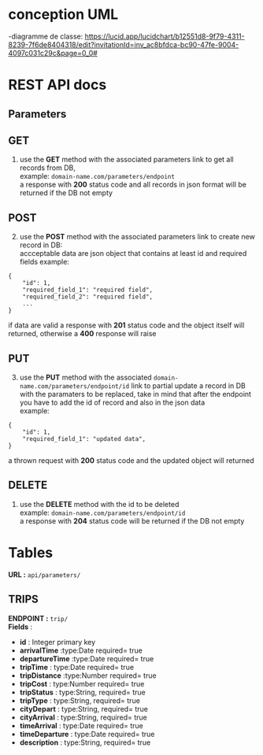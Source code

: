 
# conception UML 
 -diagramme de classe: https://lucid.app/lucidchart/b12551d8-9f79-4311-8239-7f6de8404318/edit?invitationId=inv_ac8bfdca-bc90-47fe-9004-4097c031c29c&page=0_0#

 # REST API docs

## Parameters

## GET
1. use the **GET** method with the associated parameters link to get all records from DB,   
example: `domain-name.com/parameters/endpoint`   
a response with **200** status code and all records in json format will be returned if the DB not empty

## POST  
2. use the **POST** method with the associated parameters link to create new record in DB:   
accceptable data are json object that contains at least id and required fields example:    
```
{
    "id": 1,
    "required_field_1": "required field",
    "required_field_2": "required field",  
    ...
}
```   
if data are valid a response with **201** status code and the object itself will returned, otherwise a **400** response will raise 

## PUT  
3. use the **PUT** method with the associated `domain-name.com/parameters/endpoint/id`  link to partial update a record in DB with the paramaters to be replaced, take in mind that after the endpoint you have to add the id of record and also in the json data  
example:   
```
{
    "id": 1,
    "required_field_1": "updated data", 
}
```
a thrown request with **200** status code and the updated object will returned   

## DELETE
1. use the **DELETE** method with the id to be deleted   
example: `domain-name.com/parameters/endpoint/id`   
a response with **204** status code will be returned if the DB not empty



# Tables
**URL :** `api/parameters/ `
## TRIPS
**ENDPOINT :** `trip/ `  
**Fields** :  
- **id** : Integer primary key
- **arrivalTime** :type:Date  required= true
- **departureTime** :type:Date  required= true 
- **tripTime** : type:Date required= true 
- **tripDistance** :type:Number required= true 
- **tripCost** : type:Number required= true 
- **tripStatus** : type:String, required= true 
- **tripType** : type:String, required= true 
- **cityDepart** : type:String, required= true 
- **cityArrival** : type:String, required= true 
- **timeArrival** : type:Date required= true 
- **timeDeparture** : type:Date required= true 
- **description** : type:String, required= true 







